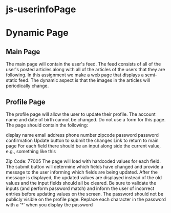 # js-userinfoPage
# Dynamic Page
## Main Page
The main page will contain the user's feed. The feed consists of all of the user's posted articles along with all of the articles of the users that they are following. In this assignment we make a web page that displays a semi-static feed. The dynamic aspect is that the images in the articles will periodically change.

## Profile Page
The profile page will allow the user to update their profile. The account name and date of birth cannot be changed. Do not use a form for this page. The page should contain the following:

display name
email address
phone number
zipcode
password
password confirmation
Update button to submit the changes
Link to return to main page
For each field there should be an input along side the current value, e.g., something like this

Zip Code: 
77005
The page will load with hardcoded values for each field. The submit button will determine which fields have changed and provide a message to the user informing which fields are being updated. After the message is displayed, the updated values are displayed instead of the old values and the input fields should all be cleared. Be sure to validate the inputs (and perform password match) and inform the user of incorrect entries before updating values on the screen. The password should not be publicly visible on the profile page. Replace each character in the password with a '*' when you display the password
